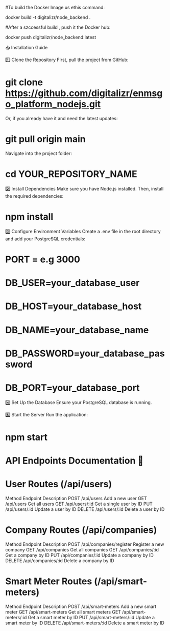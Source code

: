 #To build the Docker Image us ethis command:

docker build -t digitalizr/node_backend .   

#After a szccessful build , push it the Docker hub:

docker push  digitalizr/node_backend:latest 


📥 Installation Guide


1️⃣ Clone the Repository
First, pull the project from GitHub:

# git clone https://github.com/digitalizr/enmsgo_platform_nodejs.git

Or, if you already have it and need the latest updates:

# git pull origin main

Navigate into the project folder:

# cd YOUR_REPOSITORY_NAME


2️⃣ Install Dependencies
Make sure you have Node.js installed. Then, install the required dependencies:

# npm install

3️⃣ Configure Environment Variables
Create a .env file in the root directory and add your PostgreSQL credentials:


# PORT = e.g 3000

# DB_USER=your_database_user
# DB_HOST=your_database_host
# DB_NAME=your_database_name
# DB_PASSWORD=your_database_password
# DB_PORT=your_database_port


4️⃣ Set Up the Database
Ensure your PostgreSQL database is running. 


5️⃣ Start the Server
Run the application:

# npm start




 
# API Endpoints Documentation 📌

# User Routes (/api/users)

Method	  Endpoint	           Description
POST	  /api/users	       Add a new user
GET	      /api/users	       Get all users
GET	      /api/users/:id	   Get a single user by ID
PUT	      /api/users/:id	   Update a user by ID
DELETE	  /api/users/:id	   Delete a user by ID


# Company Routes (/api/companies)


Method	      Endpoint	                Description
POST	      /api/companies/register	Register a new company
GET	          /api/companies	        Get all companies
GET	          /api/companies/:id	    Get a company by ID
PUT	          /api/companies/:id	    Update a company by ID
DELETE	      /api/companies/:id	    Delete a company by ID


# Smart Meter Routes (/api/smart-meters)

Method	            Endpoint	                Description
POST	            /api/smart-meters	        Add a new smart meter
GET	                /api/smart-meters	        Get all smart meters
GET	                /api/smart-meters/:id	    Get a smart meter by ID
PUT	                /api/smart-meters/:id	    Update a smart meter by ID
DELETE	            /api/smart-meters/:id	    Delete a smart meter by ID
